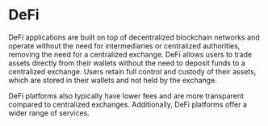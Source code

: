 # DeFi

DeFi applications are built on top of decentralized blockchain networks and operate without the need for intermediaries or centralized authorities, removing the need for a centralized exchange. DeFi allows users to trade assets directly from their wallets without the need to deposit funds to a centralized exchange. Users retain full control and custody of their assets, which are stored in their wallets and not held by the exchange.

DeFi platforms also typically have lower fees and are more transparent compared to centralized exchanges. Additionally, DeFi platforms offer a wider range of services.
